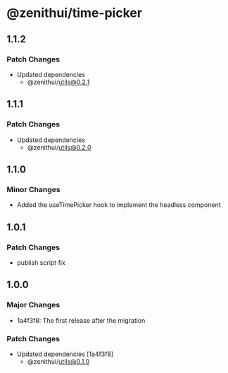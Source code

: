 # @zenithui/time-picker

## 1.1.2

### Patch Changes

- Updated dependencies
  - @zenithui/utils@0.2.1

## 1.1.1

### Patch Changes

- Updated dependencies
  - @zenithui/utils@0.2.0

## 1.1.0

### Minor Changes

- Added the useTimePicker hook to implement the headless component

## 1.0.1

### Patch Changes

- publish script fix

## 1.0.0

### Major Changes

- 1a4f3f8: The first release after the migration

### Patch Changes

- Updated dependencies [1a4f3f8]
  - @zenithui/utils@0.1.0
